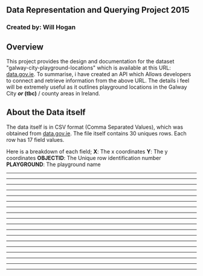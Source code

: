 # 
## Data Representation and Querying Project 2015
### Created by: Will Hogan

## Overview
This project provides the design and documentation for the dataset "galway-city-playground-locations" which is available at this URL: [data.gov.ie](https://data.gov.ie/dataset/galway-city-playground-locations). 
To summarise, i have created an API which Allows developers to connect and retrieve information from the above URL. The details i feel will be extremely useful as it outlines playground locations in the Galway City **_or_ (tbc)** / county areas in Ireland.

## About the Data itself
The data itself is in CSV format (Comma Separated Values), which was obtained from [data.gov.ie](https://data.gov.ie/dataset/galway-city-playground-locations). The file itself contains 30 uniques rows. Each row has 17 field values. 

Here is a breakdown of each field;
**X**: The x coordinates
**Y**: The y coordinates
**OBJECTID**: The Unique row identification number
**PLAYGROUND**: The playground name
****
****
****
****
****
****
****
****
****
****
****
****
****
****
****
****
****
****
